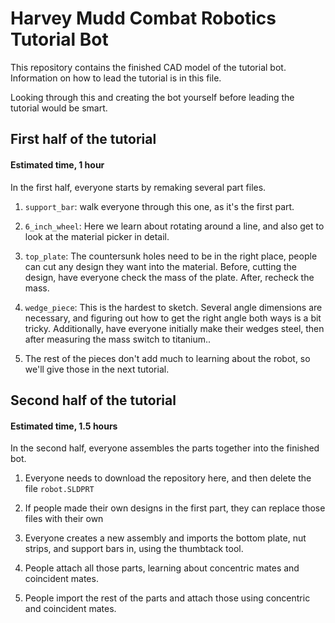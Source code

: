# Harvey Mudd Combat Robotics Tutorial Bot

This repository contains the finished CAD model of the tutorial bot. Information on how to lead the tutorial is in this file.

Looking through this and creating the bot yourself before leading the tutorial would be smart.

## First half of the tutorial

#### Estimated time, 1 hour

In the first half, everyone starts by remaking several part files.

1. `support_bar`: walk everyone through this one, as it's the first part.

2. `6_inch_wheel`: Here we learn about rotating around a line, and also get to look at the material picker in detail.

3. `top_plate`: The countersunk holes need to be in the right place, people can cut any design they want into the material. Before, cutting the design, have everyone check the mass of the plate. After, recheck the mass.

4. `wedge_piece`: This is the hardest to sketch. Several angle dimensions are necessary, and figuring out how to get the right angle both ways is a bit tricky. Additionally, have everyone initially make their wedges steel, then after measuring the mass switch to titanium..

6. The rest of the pieces don't add much to learning about the robot, so we'll give those in the next tutorial.


## Second half of the tutorial

#### Estimated time, 1.5 hours

In the second half, everyone assembles the parts together into the finished bot.

1. Everyone needs to download the repository here, and then delete the file `robot.SLDPRT`

2. If people made their own designs in the first part, they can replace those files with their own

3. Everyone creates a new assembly and imports the bottom plate, nut strips, and support bars in, using the thumbtack tool.

4. People attach all those parts, learning about concentric mates and coincident mates.

5. People import the rest of the parts and attach those using concentric and coincident mates.
